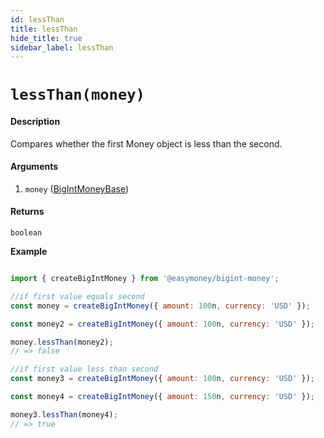 ```yaml
---
id: lessThan
title: lessThan
hide_title: true
sidebar_label: lessThan
---
```



# `lessThan(money)`

#### Description

Compares whether the first Money object is less than the second.

#### Arguments

1. `money` ([BigIntMoneyBase](Description.md#bigintmoneybase))

#### Returns

`boolean`


**Example**

```js

import { createBigIntMoney } from '@easymoney/bigint-money';

//if first value equals second
const money = createBigIntMoney({ amount: 100n, currency: 'USD' });

const money2 = createBigIntMoney({ amount: 100n, currency: 'USD' });

money.lessThan(money2);
// => false

//if first value less than second
const money3 = createBigIntMoney({ amount: 100n, currency: 'USD' });

const money4 = createBigIntMoney({ amount: 150n, currency: 'USD' });

money3.lessThan(money4);
// => true

```
